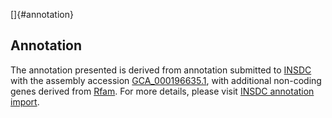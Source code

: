 []{#annotation}

Annotation
----------

The annotation presented is derived from annotation submitted to
[INSDC](http://www.insdc.org) with the assembly accession
[GCA\_000196635.1](http://www.ebi.ac.uk/ena/data/view/GCA_000196635.1),
with additional non-coding genes derived from
[Rfam](http://rfam.xfam.org/). For more details, please visit [INSDC
annotation
import](http://ensemblgenomes.org/info/data/insdc_annotation).
